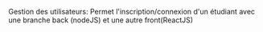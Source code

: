 Gestion des utilisateurs:  Permet l'inscription/connexion d'un étudiant avec une branche back (nodeJS) et une autre front(ReactJS)
